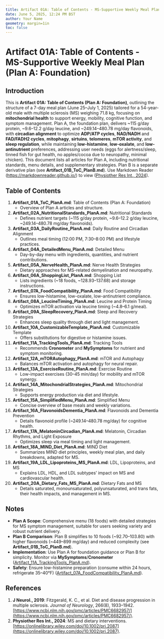 ```yaml
---
title: Artifact 01A: Table of Contents - MS-Supportive Weekly Meal Plan (Plan A: Foundation)
date: June 5, 2025, 12:24 PM BST
author: Your Name
geometry: margin=1in
toc: false
---
```

# Artifact 01A: Table of Contents - MS-Supportive Weekly Meal Plan (Plan A: Foundation)

## Introduction

This is **Artifact 01A: Table of Contents (Plan A: Foundation)**, outlining the structure of a 7-day meal plan (June 25–July 1, 2025) tailored for a 54-year-old male with multiple sclerosis (MS) weighing 71.8 kg, focusing on **mitochondrial health** to support energy, mobility, cognitive function, and symptom management. Plan A, the foundation plan, delivers ~115 g/day protein, ~9.6–12.2 g/day leucine, and ~249.14–480.78 mg/day flavonoids, with **circadian alignment** to optimize **ADP/ATP cycles**, **NAD/NADH** and **FAD/FADH2 cycles**, **mitophagy**, **sirtuins**, **telomeres**, **mTOR activity**, and **sleep regulation**, while maintaining **low-histamine**, **low-oxalate**, and **low-antinutrient** preferences, addressing user needs (eggs for alertness/sleep, tinned fish for gut health, no apples/cocoa due to neuropathy, minimal chicken). This document lists all articles for Plan A, including nutritional standards, menu details, and supplementary strategies. Plan B is a separate derivative plan (see **Artifact_01B_ToC_PlanB.md**). Use Markdown Reader (https://markdownreader.github.io/) to view ([Physiother Res Int., 2024](https://onlinelibrary.wiley.com/doi/10.1002/pri.2087)).

## Table of Contents

1. **Artifact_01A_ToC_PlanA.md**: Table of Contents (Plan A: Foundation)
   - Overview of Plan A articles and structure.
2. **Artifact_02A_NutritionalStandards_PlanA.md**: Nutritional Standards
   - Defines nutrient targets (~115 g/day protein, ~9.6–12.2 g/day leucine, ~249.14–480.78 mg/day flavonoids).
3. **Artifact_03A_DailyRoutine_PlanA.md**: Daily Routine and Circadian Alignment
   - Outlines meal timing (12:00 PM, 7:30–8:00 PM) and lifestyle practices.
4. **Artifact_04A_DetailedMenu_PlanA.md**: Detailed Menu
   - Day-by-day menu with ingredients, quantities, and nutrient contributions.
5. **Artifact_05A_NerveHealth_PlanA.md**: Nerve Health Strategies
   - Dietary approaches for MS-related demyelination and neuropathy.
6. **Artifact_06A_ShoppingList_PlanA.md**: Shopping List
   - Lists ingredients (~18 foods, ~$128.93–$137.68) and storage instructions.
7. **Artifact_07A_FoodCompatibility_PlanA.md**: Food Compatibility
   - Ensures low-histamine, low-oxalate, low-antinutrient compliance.
8. **Artifact_08A_LeucineTiming_PlanA.md**: Leucine and Protein Timing
   - Optimizes mTOR activation via leucine timing (~4.8–6.1 g/meal).
9. **Artifact_09A_SleepRecovery_PlanA.md**: Sleep and Recovery Strategies
   - Enhances sleep quality through diet and light management.
10. **Artifact_10A_CustomizableTemplate_PlanA.md**: Customizable Template
    - Offers substitutions for digestive or histamine issues.
11. **Artifact_11A_TrackingTools_PlanA.md**: Tracking Tools
    - Recommends **Cronometer** and **MySymptoms** for nutrient and symptom monitoring.
12. **Artifact_12A_mTORAutophagy_PlanA.md**: mTOR and Autophagy
    - Balances mTOR activation and autophagy for neural repair.
13. **Artifact_13A_ExerciseRoutine_PlanA.md**: Exercise Routine
    - Low-impact exercises (30–45 min/day) for mobility and mTOR synergy.
14. **Artifact_14A_MitochondrialStrategies_PlanA.md**: Mitochondrial Strategies
    - Supports energy production via diet and lifestyle.
15. **Artifact_15A_SimplifiedMenu_PlanA.md**: Simplified Menu
    - Concise overview of base meals and weekly variations.
16. **Artifact_16A_FlavonoidsDementia_PlanA.md**: Flavonoids and Dementia Prevention
    - Details flavonoid profile (~249.14–480.78 mg/day) for cognitive health.
17. **Artifact_17A_MelatoninCircadian_PlanA.md**: Melatonin, Circadian Rhythms, and Light Exposure
    - Optimizes sleep via meal timing and light management.
18. **Artifact_18A_MIND_Diet_PlanA.md**: MIND Diet
    - Summarizes MIND diet principles, weekly meal plan, and daily breakdowns, adapted for MS.
19. **Artifact_19A_LDL_Lipoproteins_MS_PlanA.md**: LDL, Lipoproteins, and MS
    - Explains LDL, HDL, and LDL subtypes’ impact on MS and cardiovascular health.
20. **Artifact_20A_Dietary_Fats_MS_PlanA.md**: Dietary Fats and MS
    - Details saturated, monounsaturated, polyunsaturated, and trans fats, their health impacts, and management in MS.

## Notes
- **Plan A Scope**: Comprehensive menu (18 foods) with detailed strategies for MS symptom management, suitable for users seeking variety and robust nutrient delivery.
- **Plan B Comparison**: Plan B simplifies to 10 foods (~$92.70–$103.80) with higher flavonoids (~449–899 mg/day) and reduced complexity (see **Artifact_01B_ToC_PlanB.md**).
- **Implementation**: Use Plan A for foundation guidance or Plan B for simplicity. Monitor via **MySymptoms**/**Cronometer** ([Artifact_11A_TrackingTools_PlanA.md](https://github.com/xAI/Artifact_11A_TrackingTools_PlanA.md)).
- **Safety**: Ensure low-histamine preparation (consume within 24 hours, refrigerate 35–40°F) ([Artifact_07A_FoodCompatibility_PlanA.md](https://github.com/xAI/Artifact_07A_FoodCompatibility_PlanA.md)).

## References
1. **J Neurol., 2019**: Fitzgerald, K. C., et al. Diet and disease progression in multiple sclerosis. *Journal of Neurology*, 266(8), 1933–1942. [https://www.ncbi.nlm.nih.gov/pmc/articles/PMC6682957/](https://www.ncbi.nlm.nih.gov/pmc/articles/PMC6682957/).
2. **Physiother Res Int., 2024**: MS and dietary interventions. [https://onlinelibrary.wiley.com/doi/10.1002/pri.2087](https://onlinelibrary.wiley.com/doi/10.1002/pri.2087).